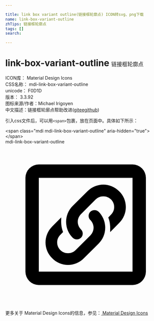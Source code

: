 ```yaml
---

title: link box variant outline(链接框轮廓点) ICON转svg、png下载
name: link-box-variant-outline
zhTips: 链接框轮廓点
tags: []
search: 

---
```


# link-box-variant-outline  <small style="font-size: 60%;font-weight: 100">链接框轮廓点</small>


<div class="detail-page">
<p>
<span>
ICON库：
<span class="badge-secondary badge">Material Design Icons</span> 
</span>
<br/>
<span>
CSS名称：
<span class="badge-secondary badge">mdi-link-box-variant-outline</span> 
</span>
<br/>
<span>
unicode：
<span class="badge-secondary badge">F0D1D</span> 
<copy-btn content='F0D1D' btn-title=""></copy-btn>
<copy-btn :content='String.fromCodePoint(parseInt("F0D1D", 16))' btn-title="复制U"></copy-btn>
</span>
<br/>
<span>
版本：
<span class="badge-secondary badge">3.3.92</span> 
</span>
<br/>
<span>图标来源/作者：<span class="badge-light badge">Michael Irigoyen</span></span> 
<br/>
<span class="zh-detail">中文描述：<span class="badge-primary badge">链接框轮廓点</span><span class="help-link"><span>帮助改进</span>(<a href="https://gitee.com/liuwave/icon-helper/edit/master/json/material/link-box-variant-outline.json" target="_blank" rel="noopener noreferrer">gitee</a><a href="https://github.com/liuwave/icon-helper/edit/master/json/material/link-box-variant-outline.json" target="_blank" rel="noopener noreferrer">github</a></span>)</span><br/>
</p>
</div>
<div class="alert alert-dark">
  <i class="mdi mdi-link-box-variant-outline mdi-48px"></i>
  <i class="mdi mdi-link-box-variant-outline mdi-36px"></i>
  <i class="mdi mdi-link-box-variant-outline mdi-24px"></i>
  <i class="mdi mdi-link-box-variant-outline mdi-18px"></i>
</div>
<div>
  <p>引入css文件后，可以用<code>&lt;span&gt;</code>包裹，放在页面中。具体如下所示：    
  </p>
  <div class="alert alert-primary" style="font-size: 14px">
    &lt;span class="mdi mdi-link-box-variant-outline" aria-hidden="true"&gt;&lt;/span&gt;
    <copy-btn content='<span class="mdi mdi-link-box-variant-outline" aria-hidden="true"></span>'></copy-btn>
  </div>
  <div class="alert alert-secondary">
    <i class="mdi mdi-link-box-variant-outline"
    style="font-size: 24px"
    aria-hidden="true"></i> mdi-link-box-variant-outline
    <copy-btn content="mdi-link-box-variant-outline" btn-title="复制图标名称"></copy-btn>
  </div>
</div>
<div id="svg" class="svg-wrap">
<svg xmlns="http://www.w3.org/2000/svg" viewBox="0 0 24 24"><path d="M19,3H5A2,2 0 0,0 3,5V19A2,2 0 0,0 5,21H19A2,2 0 0,0 21,19V5A2,2 0 0,0 19,3M19,19H5V5H19V19M13.94,10.06C14.57,10.7 14.92,11.54 14.92,12.44C14.92,13.34 14.57,14.18 13.94,14.81L11.73,17C11.08,17.67 10.22,18 9.36,18C8.5,18 7.64,17.67 7,17C5.67,15.71 5.67,13.58 7,12.26L8.35,10.9L8.34,11.5C8.33,12 8.41,12.5 8.57,12.94L8.62,13.09L8.22,13.5C7.91,13.8 7.74,14.21 7.74,14.64C7.74,15.07 7.91,15.47 8.22,15.78C8.83,16.4 9.89,16.4 10.5,15.78L12.7,13.59C13,13.28 13.18,12.87 13.18,12.44C13.18,12 13,11.61 12.7,11.3C12.53,11.14 12.44,10.92 12.44,10.68C12.44,10.45 12.53,10.23 12.7,10.06C13.03,9.73 13.61,9.74 13.94,10.06M18,9.36C18,10.26 17.65,11.1 17,11.74L15.66,13.1V12.5C15.67,12 15.59,11.5 15.43,11.06L15.38,10.92L15.78,10.5C16.09,10.2 16.26,9.79 16.26,9.36C16.26,8.93 16.09,8.53 15.78,8.22C15.17,7.6 14.1,7.61 13.5,8.22L11.3,10.42C11,10.72 10.82,11.13 10.82,11.56C10.82,12 11,12.39 11.3,12.7C11.47,12.86 11.56,13.08 11.56,13.32C11.56,13.56 11.47,13.78 11.3,13.94C11.13,14.11 10.91,14.19 10.68,14.19C10.46,14.19 10.23,14.11 10.06,13.94C8.75,12.63 8.75,10.5 10.06,9.19L12.27,7C13.58,5.67 15.71,5.68 17,7C17.65,7.62 18,8.46 18,9.36Z" /></svg>
</div>
<detail full-name='mdi-link-box-variant-outline'></detail>
    
<div><p>更多关于 Material Design Icons的信息，参见：<a target="_blank" href="https://iconhelper.cn/material.html"> Material Design Icons</a>
</p></div>
